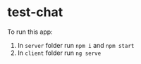 # test-chat

To run this app:
1) In ```server``` folder run ```npm i``` and ```npm start```
2) In ```client``` folder run ```ng serve```
